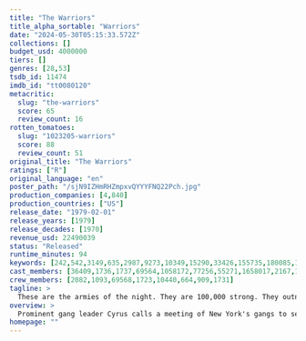 ```yaml
---
title: "The Warriors"
title_alpha_sortable: "Warriors"
date: "2024-05-30T05:15:33.572Z"
collections: []
budget_usd: 4000000
tiers: []
genres: [28,53]
tsdb_id: 11474
imdb_id: "tt0080120"
metacritic:
  slug: "the-warriors"
  score: 65
  review_count: 16
rotten_tomatoes:
  slug: "1023205-warriors"
  score: 88
  review_count: 51
original_title: "The Warriors"
ratings: ["R"]
original_language: "en"
poster_path: "/sjN9IZHmRHZmpxvQYYYFNQ22Pch.jpg"
production_companies: [4,840]
production_countries: ["US"]
release_date: "1979-02-01"
release_years: [1979]
release_decades: [1970]
revenue_usd: 22490039
status: "Released"
runtime_minutes: 94
keywords: [242,542,3149,635,2987,9273,10349,15290,33426,155735,180085,192913,250391,312898]
cast_members: [36409,1736,1737,69564,1058172,77256,55271,1658017,2167,1281538]
crew_members: [2082,1093,69568,1723,10440,664,909,1731]
tagline: >
  These are the armies of the night. They are 100,000 strong. They outnumber the cops five to one. They could run New York City. Tonight they're all out to get the Warriors.
overview: >
  Prominent gang leader Cyrus calls a meeting of New York's gangs to set aside their turf wars and take over the city. At the meeting, a rival leader kills Cyrus, but a Coney Island gang called the Warriors is wrongly blamed for Cyrus' death. Before you know it, the cops and every gangbanger in town is hot on the Warriors' trail.
homepage: ""
---
```

